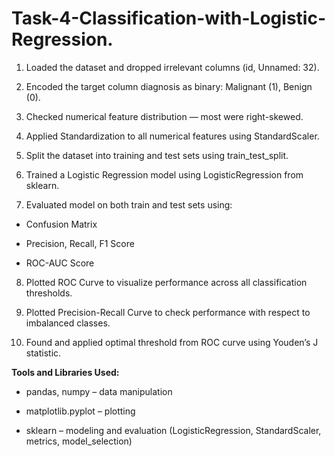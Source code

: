 # Task-4-Classification-with-Logistic-Regression.

1. Loaded the dataset and dropped irrelevant columns (id, Unnamed: 32).

2. Encoded the target column diagnosis as binary: Malignant (1), Benign (0).

3. Checked numerical feature distribution — most were right-skewed.

4. Applied Standardization to all numerical features using StandardScaler.

5. Split the dataset into training and test sets using train_test_split.

6. Trained a Logistic Regression model using LogisticRegression from sklearn.

7. Evaluated model on both train and test sets using:

* Confusion Matrix

* Precision, Recall, F1 Score

* ROC-AUC Score

8. Plotted ROC Curve to visualize performance across all classification thresholds.

9. Plotted Precision-Recall Curve to check performance with respect to imbalanced classes.

10. Found and applied optimal threshold from ROC curve using Youden’s J statistic.

**Tools and Libraries Used:**
* pandas, numpy – data manipulation

* matplotlib.pyplot – plotting

* sklearn – modeling and evaluation (LogisticRegression, StandardScaler, metrics, model_selection)
